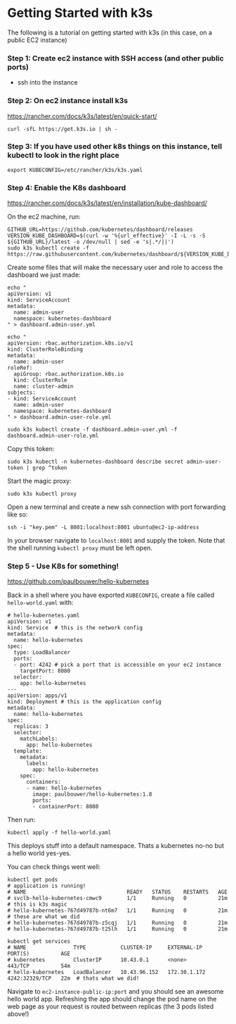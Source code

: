 # Getting Started with k3s

The following is a tutorial on getting started with k3s (in this case, on a public EC2 instance)

### Step 1: Create ec2 instance with SSH access (and other public ports)

- ssh into the instance

### Step 2: On ec2 instance install k3s

https://rancher.com/docs/k3s/latest/en/quick-start/

```
curl -sfL https://get.k3s.io | sh -
```

### Step 3: If you have used other k8s things on this instance, tell kubectl to look in the right place

```
export KUBECONFIG=/etc/rancher/k3s/k3s.yaml
```

### Step 4: Enable the K8s dashboard

https://rancher.com/docs/k3s/latest/en/installation/kube-dashboard/

On the ec2 machine, run:

```
GITHUB_URL=https://github.com/kubernetes/dashboard/releases
VERSION_KUBE_DASHBOARD=$(curl -w '%{url_effective}' -I -L -s -S ${GITHUB_URL}/latest -o /dev/null | sed -e 's|.*/||')
sudo k3s kubectl create -f https://raw.githubusercontent.com/kubernetes/dashboard/${VERSION_KUBE_DASHBOARD}/aio/deploy/recommended.yaml
```

Create some files that will make the necessary user and role to access the dashboard we just made:

```
echo "
apiVersion: v1
kind: ServiceAccount
metadata:
  name: admin-user
  namespace: kubernetes-dashboard
" > dashboard.admin-user.yml

echo "
apiVersion: rbac.authorization.k8s.io/v1
kind: ClusterRoleBinding
metadata:
  name: admin-user
roleRef:
  apiGroup: rbac.authorization.k8s.io
  kind: ClusterRole
  name: cluster-admin
subjects:
- kind: ServiceAccount
  name: admin-user
  namespace: kubernetes-dashboard
" > dashboard.admin-user-role.yml

sudo k3s kubectl create -f dashboard.admin-user.yml -f dashboard.admin-user-role.yml
```

Copy this token:

```
sudo k3s kubectl -n kubernetes-dashboard describe secret admin-user-token | grep ^token
```

Start the magic proxy:

```
sudo k3s kubectl proxy
```

Open a new terminal and create a new ssh connection with port forwarding like so:

```
ssh -i "key.pem" -L 8001:localhost:8001 ubuntu@ec2-ip-address 
```

In your browser navigate to `localhost:8001` and supply the token. Note that the shell running `kubectl proxy` must be left open.

### Step 5 - Use K8s for something!

https://github.com/paulbouwer/hello-kubernetes

Back in a shell where you have exported `KUBECONFIG`, create a file called `hello-world.yaml` with:

```
# hello-kubernetes.yaml
apiVersion: v1
kind: Service  # this is the network config
metadata:
  name: hello-kubernetes
spec:
  type: LoadBalancer
  ports:
  - port: 4242 # pick a port that is accessible on your ec2 instance
    targetPort: 8080
  selector:
    app: hello-kubernetes
---
apiVersion: apps/v1
kind: Deployment # this is the application config
metadata:
  name: hello-kubernetes
spec:
  replicas: 3
  selector:
    matchLabels:
      app: hello-kubernetes
  template:
    metadata:
      labels:
        app: hello-kubernetes
    spec:
      containers:
      - name: hello-kubernetes
        image: paulbouwer/hello-kubernetes:1.8
        ports:
        - containerPort: 8080
```

Then run:

```
kubectl apply -f hello-world.yaml
```

This deploys stuff into a default namespace. Thats a kubernetes no-no but a hello world yes-yes.

You can check things went well:

```
kubectl get pods
# application is running!
# NAME                                READY   STATUS    RESTARTS   AGE
# svclb-hello-kubernetes-cmwc9        1/1     Running   0          21m  # this is k3s magic
# hello-kubernetes-767d49787b-nt6m7   1/1     Running   0          21m  # these are what we did
# hello-kubernetes-767d49787b-z5cqj   1/1     Running   0          21m
# hello-kubernetes-767d49787b-t25lh   1/1     Running   0          21m

kubectl get services 
# NAME               TYPE           CLUSTER-IP     EXTERNAL-IP    PORT(S)          AGE
# kubernetes         ClusterIP      10.43.0.1      <none>         443/TCP          54m
# hello-kubernetes   LoadBalancer   10.43.96.152   172.30.1.172   4242:32329/TCP   22m  # thats what we did!
```

Navigate to `ec2-instance-public-ip:port` and you should see an awesome hello world app. Refreshing the app should
change the pod name on the web page as your request is routed between replicas (the 3 pods listed above!) 
